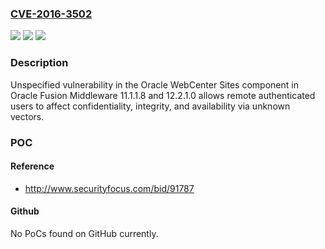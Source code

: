 ### [CVE-2016-3502](https://cve.mitre.org/cgi-bin/cvename.cgi?name=CVE-2016-3502)
![](https://img.shields.io/static/v1?label=Product&message=n%2Fa&color=blue)
![](https://img.shields.io/static/v1?label=Version&message=n%2Fa&color=blue)
![](https://img.shields.io/static/v1?label=Vulnerability&message=n%2Fa&color=brighgreen)

### Description

Unspecified vulnerability in the Oracle WebCenter Sites component in Oracle Fusion Middleware 11.1.1.8 and 12.2.1.0 allows remote authenticated users to affect confidentiality, integrity, and availability via unknown vectors.

### POC

#### Reference
- http://www.securityfocus.com/bid/91787

#### Github
No PoCs found on GitHub currently.

